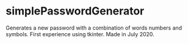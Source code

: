 # simplePasswordGenerator
Generates a new password with a combination of words numbers and symbols. First experience using tkinter. Made in July 2020.

